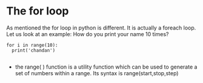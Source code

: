 # The for loop
As mentioned the for loop in python is different. It is actually a foreach loop. Let us look at an example:
How do you print your name 10 times?
```
for i in range(10):
  print('chandan')
  
```
* the range( ) function is a utility function which can be used to generate a set of numbers within a range. Its syntax is range(start,stop,step)